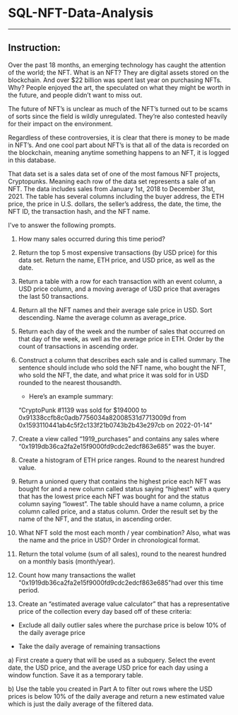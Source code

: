 # SQL-NFT-Data-Analysis

---
## Instruction:

Over the past 18 months, an emerging technology has caught the attention of the world; the NFT. What is an NFT? They are digital assets stored on the blockchain. And over $22 billion was spent last year on purchasing NFTs. Why? People enjoyed the art, the speculated on what they might be worth in the future, and people didn’t want to miss out. 

The future of NFT’s is unclear as much of the NFT’s turned out to be scams of sorts since the field is wildly unregulated. They’re also contested heavily for their impact on the environment.

Regardless of these controversies, it is clear that there is money to be made in NFT’s. And one cool part about NFT’s is that all of the data is recorded on the blockchain, meaning anytime something happens to an NFT, it is logged in this database. 

That data set is a sales data set of one of the most famous NFT projects, Cryptopunks. Meaning each row of the data set represents a sale of an NFT. The data includes sales from January 1st, 2018 to December 31st, 2021. The table has several columns including the buyer address, the ETH price, the price in U.S. dollars, the seller’s address, the date, the time, the NFT ID, the transaction hash, and the NFT name.

I've to answer the following prompts.


1. How many sales occurred during this time period? 
2. Return the top 5 most expensive transactions (by USD price) for this data set. Return the name, ETH price, and USD price, as well as the date.

3. Return a table with a row for each transaction with an event column, a USD price column, and a moving average of USD price that averages the last 50 transactions.

4. Return all the NFT names and their average sale price in USD. Sort descending. Name the average column as average_price.

5. Return each day of the week and the number of sales that occurred on that day of the week, as well as the average price in ETH. Order by the count of transactions in ascending order.

6. Construct a column that describes each sale and is called summary. The sentence should include who sold the NFT name, who bought the NFT, who sold the NFT, the date, and what price it was sold for in USD rounded to the nearest thousandth.
   - Here’s an example summary:
   
   “CryptoPunk #1139 was sold for $194000 to 0x91338ccfb8c0adb7756034a82008531d7713009d from 0x1593110441ab4c5f2c133f21b0743b2b43e297cb on 2022-01-14”

7. Create a view called “1919_purchases” and contains any sales where “0x1919db36ca2fa2e15f9000fd9cdc2edcf863e685” was the buyer.

8. Create a histogram of ETH price ranges. Round to the nearest hundred value. 

9. Return a unioned query that contains the highest price each NFT was bought for and a new column called status saying “highest” with a query that has the lowest price each NFT was bought for and the status column saying “lowest”. The table should have a name column, a price column called price, and a status column. Order the result set by the name of the NFT, and the status, in ascending order. 

10. What NFT sold the most each month / year combination? Also, what was the name and the price in USD? Order in chronological format. 

11. Return the total volume (sum of all sales), round to the nearest hundred on a monthly basis (month/year).

12. Count how many transactions the wallet "0x1919db36ca2fa2e15f9000fd9cdc2edcf863e685"had over this time period.

13. Create an “estimated average value calculator” that has a representative price of the collection every day based off of these criteria:

 - Exclude all daily outlier sales where the purchase price is below 10% of the daily average price

 - Take the daily average of remaining transactions

 a) First create a query that will be used as a subquery. Select the event date, the USD price, and the average USD price for each day using a window function. Save it as 
    a temporary table.

 b) Use the table you created in Part A to filter out rows where the USD prices is below 10% of the daily average and return a new estimated value which is just the daily 
    average of the filtered data.

